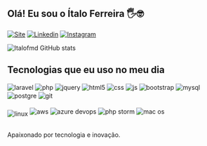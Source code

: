 ## Olá! Eu sou o Ítalo Ferreira 🖐️🤓

[![Site](https://img.shields.io/badge/website-000000?style=for-the-badge&logo=About.me&logoColor=white)](https://italomota.com.br)
[![Linkedin](https://img.shields.io/badge/LinkedIn-0077B5?style=for-the-badge&logo=linkedin&logoColor=white)](https://www.linkedin.com/in/italofmd/)
[![Instagram](https://img.shields.io/badge/Instagram-E4405F?style=for-the-badge&logo=instagram&logoColor=white)](https://instagram.com/italofmd)

![Italofmd GitHub stats](https://github-readme-stats.vercel.app/api?username=italofmd&show_icons=true&theme=dracula&count_private=true)

## Tecnologias que eu uso no meu dia

<div style="display: inline_block">
  <img align="center" alt="laravel" src="https://img.shields.io/badge/Laravel-FF2D20?style=for-the-badge&logo=laravel&logoColor=white" />
  <img align="center" alt="php" src="https://img.shields.io/badge/PHP-777BB4?style=for-the-badge&logo=php&logoColor=white" />
  <img align="center" alt="jquery" src="https://img.shields.io/badge/jQuery-0769AD?style=for-the-badge&logo=jquery&logoColor=white" />
  <img align="center" alt="html5" src="https://img.shields.io/badge/HTML5-E34F26?style=for-the-badge&logo=html5&logoColor=white" />
  <img align="center" alt="css" src="https://img.shields.io/badge/CSS3-1572B6?style=for-the-badge&logo=css3&logoColor=white" />
  <img align="center" alt="js" src="https://img.shields.io/badge/JavaScript-F7DF1E?style=for-the-badge&logo=javascript&logoColor=black" />
  <img align="center" alt="bootstrap" src="https://img.shields.io/badge/Bootstrap-563D7C?style=for-the-badge&logo=bootstrap&logoColor=white" /> 
  <img align="center" alt="mysql" src="https://img.shields.io/badge/MySQL-00000F?style=for-the-badge&logo=mysql&logoColor=white" /> 
  <img align="center" alt="postgre" src="https://img.shields.io/badge/PostgreSQL-316192?style=for-the-badge&logo=postgresql&logoColor=white" />  
  <img align="center" alt="git" src="https://img.shields.io/badge/GIT-E44C30?style=for-the-badge&logo=git&logoColor=white" />
  <p></p>
  <img align="center" alt="linux" style="margin-top:10px;" src="https://img.shields.io/badge/Linux-FCC624?style=for-the-badge&logo=linux&logoColor=black" />
  <img align="center" alt="aws" src="https://img.shields.io/badge/Amazon_AWS-232F3E?style=for-the-badge&logo=amazon-aws&logoColor=white" />
  <img align="center" alt="azure devops" src="https://img.shields.io/badge/Azure_DevOps-0078D7?style=for-the-badge&logo=azure-devops&logoColor=white" />
  <img align="center" alt="php storm" src="http://img.shields.io/badge/-PHPStorm-181717?style=for-the-badge&logo=phpstorm&logoColor=white" />
  <img align="center" alt="mac os" src="https://img.shields.io/badge/mac%20os-000000?style=for-the-badge&logo=apple&logoColor=white" />
</div><br/>

Apaixonado por tecnologia e inovação.
